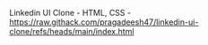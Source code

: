 Linkedin UI Clone - HTML, CSS - https://raw.githack.com/pragadeesh47/linkedin-ui-clone/refs/heads/main/index.html
